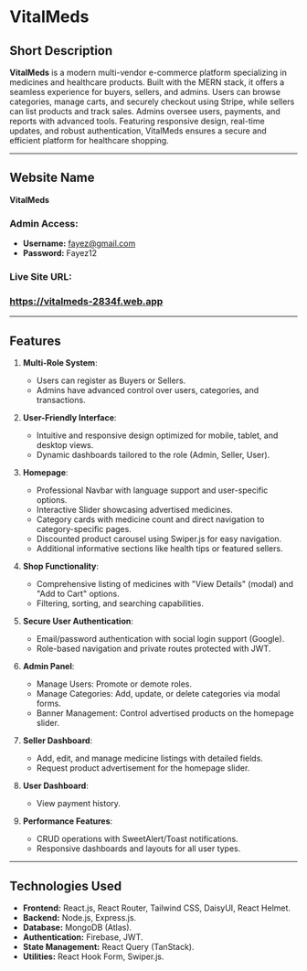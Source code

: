 # VitalMeds

## Short Description
**VitalMeds** is a modern multi-vendor e-commerce platform specializing in medicines and healthcare products. Built with the MERN stack, it offers a seamless experience for buyers, sellers, and admins. Users can browse categories, manage carts, and securely checkout using Stripe, while sellers can list products and track sales. Admins oversee users, payments, and reports with advanced tools. Featuring responsive design, real-time updates, and robust authentication, VitalMeds ensures a secure and efficient platform for healthcare shopping.

---

## Website Name
**VitalMeds**

### Admin Access:
- **Username:** fayez@gmail.com  
- **Password:** Fayez12

### Live Site URL:
 ### https://vitalmeds-2834f.web.app
---

## Features

1. **Multi-Role System**:
   - Users can register as Buyers or Sellers.
   - Admins have advanced control over users, categories, and transactions.

2. **User-Friendly Interface**:
   - Intuitive and responsive design optimized for mobile, tablet, and desktop views.
   - Dynamic dashboards tailored to the role (Admin, Seller, User).

3. **Homepage**:
   - Professional Navbar with language support and user-specific options.
   - Interactive Slider showcasing advertised medicines.
   - Category cards with medicine count and direct navigation to category-specific pages.
   - Discounted product carousel using Swiper.js for easy navigation.
   - Additional informative sections like health tips or featured sellers.

4. **Shop Functionality**:
   - Comprehensive listing of medicines with "View Details" (modal) and "Add to Cart" options.
   - Filtering, sorting, and searching capabilities.

5. **Secure User Authentication**:
   - Email/password authentication with social login support (Google).
   - Role-based navigation and private routes protected with JWT.

6. **Admin Panel**:
   - Manage Users: Promote or demote roles.
   - Manage Categories: Add, update, or delete categories via modal forms.
   - Banner Management: Control advertised products on the homepage slider.

7. **Seller Dashboard**:
   - Add, edit, and manage medicine listings with detailed fields.
   - Request product advertisement for the homepage slider.

8. **User Dashboard**:
   - View payment history.

10. **Performance Features**:
    - CRUD operations with SweetAlert/Toast notifications.
    - Responsive dashboards and layouts for all user types.

---

## Technologies Used
- **Frontend:** React.js, React Router, Tailwind CSS, DaisyUI, React Helmet.
- **Backend:** Node.js, Express.js.
- **Database:** MongoDB (Atlas).
- **Authentication:** Firebase, JWT.
- **State Management:** React Query (TanStack).
- **Utilities:** React Hook Form, Swiper.js.



